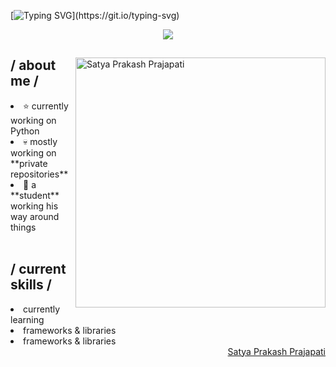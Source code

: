 [![Typing SVG](https://readme-typing-svg.demolab.com?font=Bungee+Spice&weight=500&size=32&duration=1500&pause=5&color=04D721&multiline=true&random=false&width=1024&height=150&lines=I+am+Satya+Prakash+Prajapati;I%E2%80%99m+interested+in+programming+and+hacking...;%F0%9F%8C%B1+I%E2%80%99m+currently+learning+python%2C+html%2C+c%2B%2B+....)](https://git.io/typing-svg)

<p align = center ><img src="#"> </p>

<div>
<img align="right" width="400" alt="Satya Prakash Prajapati" src="###"/>
<h2> / about me /</h2>
<li>⭐ currently working on Python</li>
<li>💀 mostly working on **private repositories**</li>
<li>👾 a **student** working his way around things</li>
<br>
<h2> / current skills / </h2>
<li>currently learning</li>
<li>frameworks & libraries</li>
<li>frameworks & libraries</li>

<div align="right">
<a href="##">Satya Prakash Prajapati</a>
  </div>
  </div>
